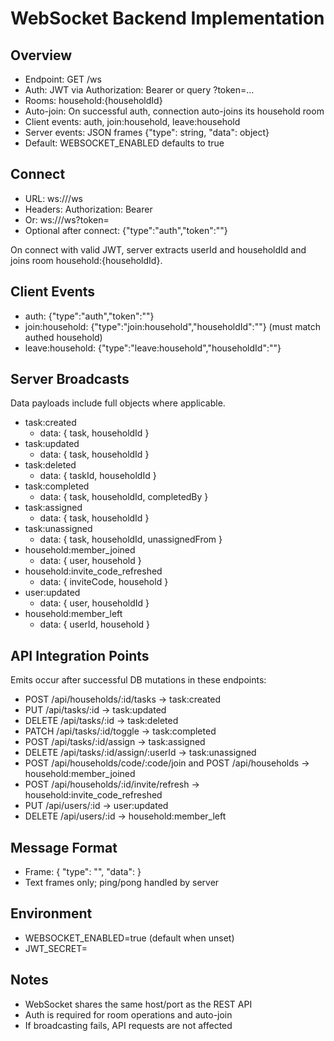 # WebSocket Backend Implementation

## Overview
- Endpoint: GET /ws
- Auth: JWT via Authorization: Bearer <token> or query ?token=...
- Rooms: household:{householdId}
- Auto-join: On successful auth, connection auto-joins its household room
- Client events: auth, join:household, leave:household
- Server events: JSON frames {"type": string, "data": object}
- Default: WEBSOCKET_ENABLED defaults to true

## Connect
- URL: ws://<api-host>/ws
- Headers: Authorization: Bearer <jwt>
- Or: ws://<api-host>/ws?token=<jwt>
- Optional after connect: {"type":"auth","token":"<jwt>"}

On connect with valid JWT, server extracts userId and householdId and joins room household:{householdId}.

## Client Events
- auth: {"type":"auth","token":"<jwt>"}
- join:household: {"type":"join:household","householdId":"<id>"} (must match authed household)
- leave:household: {"type":"leave:household","householdId":"<id>"}

## Server Broadcasts
Data payloads include full objects where applicable.

- task:created
  - data: { task, householdId }
- task:updated
  - data: { task, householdId }
- task:deleted
  - data: { taskId, householdId }
- task:completed
  - data: { task, householdId, completedBy }
- task:assigned
  - data: { task, householdId }
- task:unassigned
  - data: { task, householdId, unassignedFrom }
- household:member_joined
  - data: { user, household }
- household:invite_code_refreshed
  - data: { inviteCode, household }
- user:updated
  - data: { user, householdId }
- household:member_left
  - data: { userId, household }

## API Integration Points
Emits occur after successful DB mutations in these endpoints:
- POST /api/households/:id/tasks → task:created
- PUT /api/tasks/:id → task:updated
- DELETE /api/tasks/:id → task:deleted
- PATCH /api/tasks/:id/toggle → task:completed
- POST /api/tasks/:id/assign → task:assigned
- DELETE /api/tasks/:id/assign/:userId → task:unassigned
- POST /api/households/code/:code/join and POST /api/households → household:member_joined
- POST /api/households/:id/invite/refresh → household:invite_code_refreshed
- PUT /api/users/:id → user:updated
- DELETE /api/users/:id → household:member_left

## Message Format
- Frame: { "type": "<event>", "data": <payload> }
- Text frames only; ping/pong handled by server

## Environment
- WEBSOCKET_ENABLED=true (default when unset)
- JWT_SECRET=<long random secret>

## Notes
- WebSocket shares the same host/port as the REST API
- Auth is required for room operations and auto-join
- If broadcasting fails, API requests are not affected
